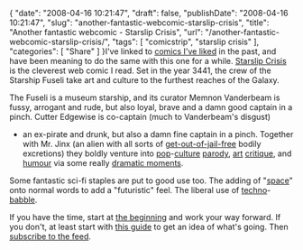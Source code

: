 {
    "date": "2008-04-16 10:21:47",
    "draft": false,
    "publishDate": "2008-04-16 10:21:47",
    "slug": "another-fantastic-webcomic-starslip-crisis",
    "title": "Another fantastic webcomic - Starslip Crisis",
    "url": "\/another-fantastic-webcomic-starslip-crisis\/",
    "tags": [
        "comicstrip",
        "starslip crisis"
    ],
    "categories": [
        "Share"
    ]
}I've linked to [comics I've
liked](//the.geekorium.com.au/tag/comicstrip/ "nunnone pages tagged comicstrips")
in the past, and have been meaning to do the same with this one for a
while. [Starslip
Crisis](http://starslip.chainsawsuit.com/2005/05/23/starslip-number-1/ "Starslip Crisis Webcomic")
is the cleverest web comic I read. Set in the year 3441, the crew of the
Starship Fuseli take art and culture to the furthest reaches of the
Galaxy.

The Fuseli is a museum starship, and its curator Memnon Vanderbeam is
fussy, arrogant and rude, but also loyal, brave and a damn good captain
in a pinch. Cutter Edgewise is co-captain (much to Vanderbeam's disgust)
- an ex-pirate and drunk, but also a damn fine captain in a pinch.
Together with Mr. Jinx (an alien with all sorts of
[get-out-of-jail-free](http://www.starslip.com/archive/20050831.shtml)
bodily excretions) they boldly venture into
[pop](http://www.starslip.com/archive/20070302.shtml)-[culture](http://www.starslip.com/archive/20051125.shtml)
[parody](http://www.starslip.com/archive/20060912.shtml),
[art](http://www.starslip.com/archive/20060807.shtml)
[critique](http://www.starslip.com/archive/20071224.shtml), and
[humour](http://www.starslip.com/archive/20050719.shtml) via some really
[dramatic moments](http://www.starslip.com/archive/20060623.shtml).

Some fantastic sci-fi staples are put to good use too. The adding of
"[space](http://www.starslip.com/archive/20050602.shtml)" onto normal
words to add a "futuristic" feel. The liberal use of
[techno](http://www.starslip.com/archive/20050525.shtml)-[babble](http://www.starslip.com/archive/20080220.shtml).

If you have the time, start at [the
beginning](http://www.starslip.com/archive/20050523.shtml) and work your
way forward. If you don't, at least start with [this
guide](http://www.starslip.com/newreader.shtml) to get an idea of what's
going. Then [subscribe to the feed](http://www.starslip.com/feed/).